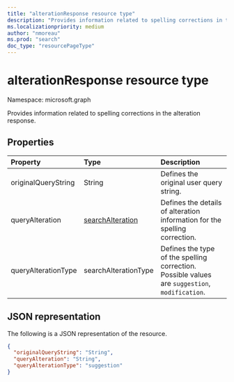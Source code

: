 ```yaml
---
title: "alterationResponse resource type"
description: "Provides information related to spelling corrections in the alteration response."
ms.localizationpriority: medium
author: "nmoreau"
ms.prod: "search"
doc_type: "resourcePageType"
---
```


# alterationResponse resource type

Namespace: microsoft.graph

Provides information related to spelling corrections in the alteration response.

## Properties

| Property     | Type        | Description |
|:-------------|:------------|:------------|
|originalQueryString|String| Defines the original user query string.|
|queryAlteration|[searchAlteration](searchalteration.md)| Defines the details of alteration information for the spelling correction.|
|queryAlterationType|searchAlterationType| Defines the type of the spelling correction. Possible values are `suggestion`, `modification`.|

## JSON representation

The following is a JSON representation of the resource.

<!-- {
  "blockType": "resource",
  "optionalProperties": [

  ],
  "@odata.type": "microsoft.graph.alterationResponse",
  "baseType": null
}-->

```json
{
  "originalQueryString": "String",
  "queryAlteration": "String",
  "queryAlterationType": "suggestion"
}
```
